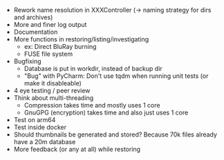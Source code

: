 
* Rework name resolution in XXXController (-> naming strategy for dirs and archives)
* More and finer log output
* Documentation
* More functions in restoring/listing/investigating
    * ex: Direct BluRay burning
    * FUSE file system
* Bugfixing
    * Database is put in workdir, instead of backup dir
    * "Bug" with PyCharm: Don't use tqdm when running unit tests (or make it disableable)
* 4 eye testing / peer review
* Think about multi-threading
    * Compression takes time and mostly uses 1 core
    * GnuGPG (encryption) takes time and also just uses 1 core
* Test on arm64
* Test inside docker
* Should thumbnails be generated and stored? Because 70k files already have a 20m database
* More feedback (or any at all) while restoring
